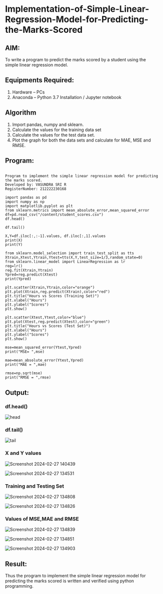 # Implementation-of-Simple-Linear-Regression-Model-for-Predicting-the-Marks-Scored

## AIM:
To write a program to predict the marks scored by a student using the simple linear regression model.

## Equipments Required:
1. Hardware – PCs
2. Anaconda – Python 3.7 Installation / Jupyter notebook

## Algorithm
1. Import pandas, numpy and sklearn.
2. Calculate the values for the training data set
3. Calculate the values for the test data set.
4. Plot the graph for both the data sets and calculate for MAE, MSE and RMSE.

## Program:
```

Program to implement the simple linear regression model for predicting the marks scored.
Developed by: VASUNDRA SRI R
RegisterNumber: 212222230168

import pandas as pd
import numpy as np
import matplotlib.pyplot as plt
from sklearn.metrics import mean_absolute_error,mean_squared_error
df=pd.read_csv("/content/student_scores.csv")
df.head()

df.tail()

X,Y=df.iloc[:,:-1].values, df.iloc[:,1].values
print(X)
print(Y)

from sklearn.model_selection import train_test_split as tts
Xtrain,Xtest,Ytrain,Ytest=tts(X,Y,test_size=1/3,random_state=0)
from sklearn.linear_model import LinearRegression as lr
reg=lr()
reg.fit(Xtrain,Ytrain)
Ypred=reg.predict(Xtest)
print(Ypred)

plt.scatter(Xtrain,Ytrain,color="orange")
plt.plot(Xtrain,reg.predict(Xtrain),color="red")
plt.title("Hours vs Scores (Training Set)")
plt.xlabel("Hours")
plt.ylabel("Scores")
plt.show()

plt.scatter(Xtest,Ytest,color="blue")
plt.plot(Xtest,reg.predict(Xtest),color="green")
plt.title("Hours vs Scores (Test Set)")
plt.xlabel("Hours")
plt.ylabel("Scores")
plt.show()

mse=mean_squared_error(Ytest,Ypred)
print("MSE= ",mse)

mae=mean_absolute_error(Ytest,Ypred)
print("MAE = ",mae)

rmse=np.sqrt(mse)
print("RMSE = ",rmse)

```

## Output:
### df.head()
![head](https://github.com/vasundrasriravi/Implementation-of-Simple-Linear-Regression-Model-for-Predicting-the-Marks-Scored/assets/119393983/fa14b195-55e0-4b59-8c36-549de4e46562)

### df.tail()
![tail](https://github.com/vasundrasriravi/Implementation-of-Simple-Linear-Regression-Model-for-Predicting-the-Marks-Scored/assets/119393983/95853607-49ba-45aa-bf07-e73a166d2a72)

### X and Y values

![Screenshot 2024-02-27 140439](https://github.com/vasundrasriravi/Implementation-of-Simple-Linear-Regression-Model-for-Predicting-the-Marks-Scored/assets/119393983/750973df-c2ac-4bce-8285-91d5d60aee6d)

![Screenshot 2024-02-27 134531](https://github.com/vasundrasriravi/Implementation-of-Simple-Linear-Regression-Model-for-Predicting-the-Marks-Scored/assets/119393983/f946fee6-a3be-4537-a944-8d8fc0dcb111)

### Training and Testing Set
![Screenshot 2024-02-27 134808](https://github.com/vasundrasriravi/Implementation-of-Simple-Linear-Regression-Model-for-Predicting-the-Marks-Scored/assets/119393983/e57887f4-1bb9-41f8-acf8-e6b0438b05ca)

![Screenshot 2024-02-27 134826](https://github.com/vasundrasriravi/Implementation-of-Simple-Linear-Regression-Model-for-Predicting-the-Marks-Scored/assets/119393983/dcc6802a-88be-4742-9285-11d401f0e4ee)

### Values of MSE,MAE and RMSE
![Screenshot 2024-02-27 134839](https://github.com/vasundrasriravi/Implementation-of-Simple-Linear-Regression-Model-for-Predicting-the-Marks-Scored/assets/119393983/eee56194-229b-4c5e-be70-d2b229816942)

![Screenshot 2024-02-27 134851](https://github.com/vasundrasriravi/Implementation-of-Simple-Linear-Regression-Model-for-Predicting-the-Marks-Scored/assets/119393983/e2b194bd-28d2-4b01-975b-61bf806b7d36)

![Screenshot 2024-02-27 134903](https://github.com/vasundrasriravi/Implementation-of-Simple-Linear-Regression-Model-for-Predicting-the-Marks-Scored/assets/119393983/575fa8e1-7ec3-41b2-8de4-179f25f7eb29)


## Result:
Thus the program to implement the simple linear regression model for predicting the marks scored is written and verified using python programming.
